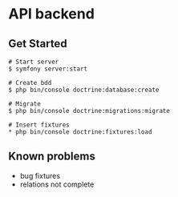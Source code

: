 # API backend

## Get Started

```shell
# Start server
$ symfony server:start 

# Create bdd
$ php bin/console doctrine:database:create

# Migrate
$ php bin/console doctrine:migrations:migrate

# Insert fixtures
* php bin/console doctrine:fixtures:load
```

## Known problems

- bug fixtures
- relations not complete